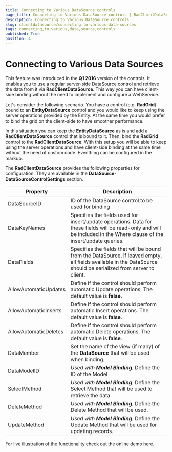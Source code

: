 ```yaml
---
title: Connecting to Various DataSource controls
page_title: Connecting to Various DataSource controls | RadClientDataSource for ASP.NET AJAX Documentation
description: Connecting to Various DataSource controls
slug: clientdatasource/connecting-to-various-data-sources
tags: connecting,to,various,data,source,controls
published: True
position: 4
---
```


# Connecting to Various Data Sources


This feature was introduced in the **Q1 2016** version of the controls. It enables you to use a regular server-side DataSource control and retrieve the data from it via **RadClientDataSource**. This way you can have client-side binding without the need to implement and configure a WebService.


Let's consider the following scenario. You have a control (e.g. **RadGrid**) bound to an **EntityDataSource** control and you would like to keep using the server operations provided by the Entity. At the same time you would prefer to bind the grid on the client-side to have smoother performance. 

In this situation you can keep the **EntityDataSource** as is and add a **RadClientDataSource** control that is bound to it. Then, bind the **RadGrid** control to the **RadClientDataSource**. With this setup you will be able to keep using the server operations and have client-side binding at the same time without the need of custom code. Everithing can be configured in the markup.


The **RadClientDataSource** provides the following properties for configuration. They are available in the **DataSource-DataSourceControlSettings** section.



| Property | Description |
|---|---|
| DataSourceID | ID of the DataSource control to be used for binding |
| DataKeyNames | Specifies the fields used for insert/update operations. Data for these fields will be read-only and will be included in the Where clause of the insert/update queries. |
| DataFields | Specifies the fields that will be bound from the DataSource, if leaved empty, all fields available in the DataSource should be serialized from server to client. |
| AllowAutomaticUpdates | Define if the control should perform automatic Update operations. The default value is **false**. |
| AllowAutomaticInserts | Define if the control should perform automatic Insert operations. The default value is **false**. |
| AllowAutomaticDeletes | Define if the control should perform automatic Delete operations. The default value is **false**. |
| DataMember | Set the name of the view (if many) of the **DataSource** that will be used when binding. |
| DataModelID | *Used with **Model Binding**.* Define the ID of the Model |
| SelectMethod | *Used with **Model Binding**.* Define the Select Method that will be used to retrieve the data. |
| DeleteMethod | *Used with **Model Binding**.* Define the Delete Method that will be used. |
| UpdateMethod | *Used with **Model Binding**.* Define the Update Method that will be used for updating records. |


For live illustration of the functionality check out the online demo here.


